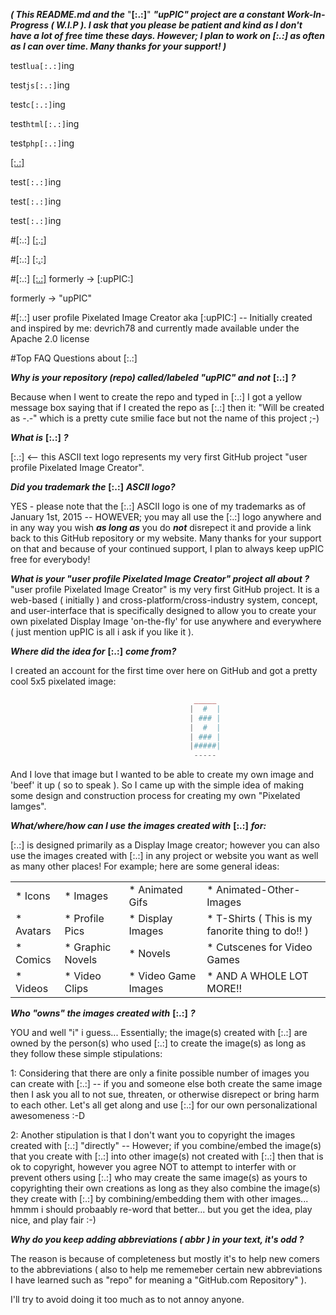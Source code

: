 **_( This README.md and the_** "__[:.:]__" **_"upPIC" project are a constant Work-In-Progress ( W.I.P ).  I ask that you please be patient and kind as I don't have a lot of free time these days.  However; I plan to work on [:.:] as often as I can over time.  Many thanks for your support! )_**

test```lua[:.:]```ing

test```js[:.:]```ing

test```c[:.:]```ing

test```html[:.:]```ing

test`php[:.:]`ing



[[:.:]](http://GitHub.com/devrich78/upPIC/)


test```[:.:]```ing

test```[:.:]```ing

test```[:.:]```ing


#[:.:] [[:](http://GitHub.com/devrich78/upPIC/).[:](http://GitHub.com/devrich78/upPIC/)]


#[:.:] [:[.](http://GitHub.com/devrich78/upPIC/):]






#[:.:] [[:.:]](http://GitHub.com/devrich78/upPIC/)
formerly -> [:upPIC:]

formerly -> "upPIC"


#[:.:] user profile Pixelated Image Creator
aka [:upPIC:] -- Initially created and inspired by me: devrich78 and currently made available under the Apache 2.0 license


#Top FAQ Questions about [:.:]

___Why is your repository (repo) called/labeled "upPIC" and not___ __[:.:]__ ___?___

Because when I went to create the repo and typed in [:.:] I got a yellow message box saying that if I created the repo as [:.:] then it: "Will be created as -.-" which is a pretty cute smilie face but not the name of this project ;-)


___What is___ __[:.:]__ ___?___


[:.:] <-- this ASCII text logo represents my very first GitHub project "user profile Pixelated Image Creator". 


___Did you trademark the___ __[:.:]__ ___ASCII logo?___


YES - please note that the [:.:] ASCII logo is one of my trademarks as of January 1st, 2015 -- HOWEVER; you may all use the [:.:] logo anywhere and in any way you wish ___as long as___ you do ___not___ disrepect it and provide a link back to this GitHub repository or my website.  Many thanks for your support on that and because of your continued support, I plan to always keep upPIC free for everybody!


___What is your "user profile Pixelated Image Creator" project all about ?___
"user profile Pixelated Image Creator" is my very first GitHub project.  It is a web-based ( initially ) and cross-platform/cross-industry system, concept, and user-interface that is specifically designed to allow you to create your own pixelated Display Image 'on-the-fly' for use anywhere and everywhere ( just mention upPIC is all i ask if you like it ).


___Where did the idea for___ __[:.:]__ ___come from?___

I created an account for the first time over here on GitHub and got a pretty cool 5x5 pixelated image:

```php
                                         _____
                                        |  #  |
                                        | ### |
                                        |  #  |
                                        | ### |
                                        |#####|
                                         -----
```
And I love that image but I wanted to be able to create my own image and 'beef' it up ( so to speak ).  So I came up with the simple idea of making some design and construction process for creating my own "Pixelated Iamges".


___What/where/how can I use the images created with___ __[:.:]__ ___for:___

[:.:] is designed primarily as a Display Image creator; however you can also use the images created with [:.:] in any project or website you want as well as many other places!  For example; here are some general ideas:

|   |   |   |   |
|---|---|---|---|
|  * Icons  |  * Images  |  * Animated Gifs  |  * Animated-Other-Images  |
|  * Avatars  |  * Profile Pics  |  * Display Images  |  * T-Shirts ( This is my fanorite thing to do!! )  |
|  * Comics  |  * Graphic Novels  |  * Novels  |  * Cutscenes for Video Games  |
|  * Videos  |  * Video Clips  |  * Video Game Images  |  * AND A WHOLE LOT MORE!!  |


___Who "owns" the images created with___ __[:.:]__ ___?___

YOU and well "i" i guess... Essentially; the image(s) created with [:.:] are owned by the person(s) who used [:.:] to create the image(s) as long as they follow these simple stipulations:

1: Considering that there are only a finite possible number of images you can create with [:.:] -- if you and someone else both create the same image then I ask you all to not sue, threaten, or otherwise disrepect or bring harm to each other.  Let's all get along and use [:.:] for our own personalizational awesomeness :-D

2: Another stipulation is that I don't want you to copyright the images created with [:.:] "directly" -- However; if you combine/embed the image(s) that you create with [:.:] into other image(s) not created with [:.:] then that is ok to copyright, however you agree NOT to attempt to interfer with or prevent others using [:.:] who may create the same image(s) as yours to copyrighting their own creations as long as they also combine the image(s) they create with [:.:] by combining/embedding them with other images... hmmm i should probaably re-word that better... but you get the idea, play nice, and play fair :-)





___Why do you keep adding abbreviations ( abbr ) in your text, it's odd ?___

The reason is because of completeness but mostly it's to help new comers to the abbreviations ( also to help me rememeber certain new abbreviations I have learned such as "repo" for meaning a "GitHub.com Repository" ).

I'll try to avoid doing it too much as to not annoy anyone.





